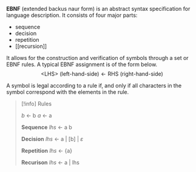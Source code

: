
**EBNF** (extended backus naur form) is an abstract syntax specification for language description. It consists of four major parts:
- sequence 
- decision
- repetition
- [[recursion]]

It allows for the construction and verification of symbols through a set or EBNF rules. A typical EBNF assignment is of the form below.
$$
\text{<LHS> (left-hand-side)} \leftarrow \text{RHS (right-hand-side)}
$$

A symbol is legal according to a rule if, and only if all characters in the symbol correspond with the elements in the rule.

> [!info] Rules
> 
> *b* <- b
> *a* <- a
>
> **Sequence**
> *lhs* <- a b
>
> **Decision**
> *lhs* <- a | \[b\] | $\varepsilon$
> 
> **Repetition**
> *lhs* <- {a}
> 
> **Recurison**
> *lhs* <- a | lhs
> 

